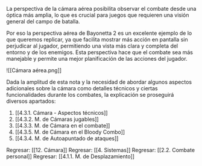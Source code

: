 
La perspectiva de la cámara aérea posibilita observar el combate desde una óptica más amplia, lo que es crucial para juegos que requieren una visión general del campo de batalla. 

Por eso la perspectiva aérea de Bayonetta 2 es un excelente ejemplo de lo que queremos replicar, ya que facilita mostrar más acción en pantalla sin perjudicar al jugador, permitiendo una vista más clara y completa del entorno y de los enemigos. Esta perspectiva hace que el combate sea más manejable y permite una mejor planificación de las acciones del jugador.

![[Cámara aérea.png]]

Dada la amplitud de esta nota y la necesidad de abordar algunos aspectos adicionales sobre la cámara como detalles técnicos y ciertas funcionalidades durante los combates, la explicación se proseguirá diversos apartados:

1. [[4.3.1. Cámara - Aspectos técnicos]]
2. [[4.3.2. M. de Cámaras jugables]]
3. [[4.3.3. M. de Cámara en el combate]]
4. [[4.3.5. M. de Cámara en el Bloody Combo]]
5. [[4.3.4. M. de Autoapuntado de ataques]]


Regresar: [[12. Cámara]]
Regresar: [[4. Sistemas]]
Regresar: [[2.2. Combate personal]]
Regresar: [[4.1.1. M. de Desplazamiento]]